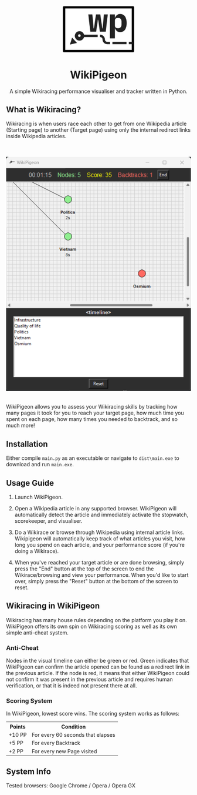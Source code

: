 <div align="center">
  <img src="assets/wikipigeon_full.png" alt="Logo" width="200">
  
  # WikiPigeon

  A simple Wikiracing performance visualiser and tracker written in Python.
</div>

## What is Wikiracing?

Wikiracing is when users race each other to get from one Wikipedia article (Starting page) to another (Target page) using only the internal redirect links inside Wikipedia articles.

<div align="center">

  <br><br>
  <img src="assets/wikipigeon_ss.png" alt="Logo">
  <br><br>
  
</div>

WikiPigeon allows you to assess your Wikiracing skills by tracking how many pages it took for you to reach your target page, how much time you spent on each page, how many times you needed to backtrack, and so much more! 

## Installation

Either compile ```main.py``` as an executable or navigate to ```dist\main.exe``` to download and run ```main.exe```.

## Usage Guide

1. Launch WikiPigeon.

2. Open a Wikipedia article in any supported browser. WikiPigeon will automatically detect the article and immediately activate the stopwatch, scorekeeper, and visualiser.

3. Do a Wikirace or browse through Wikipedia using internal article links. Wikipigeon will automatically keep track of what articles you visit, how long you spend on each article, and your performance score (if you're doing a Wikirace).

4. When you've reached your target article or are done browsing, simply press the "End" button at the top of the screen to end the Wikirace/browsing and view your performance. When you'd like to start over, simply press the "Reset" button at the bottom of the screen to reset.

## Wikiracing in WikiPigeon

Wikiracing has many house rules depending on the platform you play it on. WikiPigeon offers its own spin on Wikiracing scoring as well as its own simple anti-cheat system.

### Anti-Cheat

Nodes in the visual timeline can either be green or red. Green indicates that WikiPigeon can confirm the article opened can be found as a redirect link in the previous article. If the node is red, it means that either WikiPigeon could not confirm it was present in the previous article and requires human verification, or that it is indeed not present there at all.

### Scoring System

In WikiPigeon, lowest score wins. The scoring system works as follows:
<table>
  <tr>
    <th>Points</th>
    <th>Condition</th>
  </tr>
  <tr>
    <td>+10 PP</td>
    <td>For every 60 seconds that elapses</td>
  </tr>
  <tr>
    <td>+5 PP</td>
    <td>For every Backtrack</td>
  </tr>
  <tr>
    <td>+2 PP</td>
    <td>For every new Page visited</td>
  </tr>
</table>

## System Info
Tested browsers: Google Chrome / Opera / Opera GX






